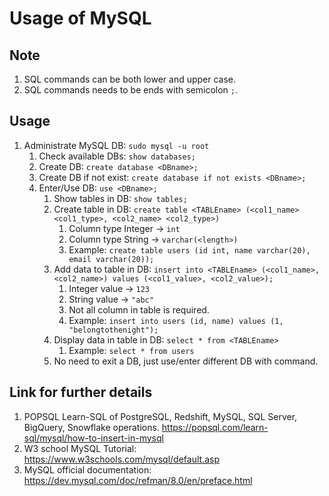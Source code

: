 # Usage of MySQL

## Note

1. SQL commands can be both lower and upper case.
2. SQL commands needs to be ends with semicolon ```;```.

## Usage

1. Administrate MySQL DB: ```sudo mysql -u root```
    1. Check available DBs: ```show databases;```
    2. Create DB: ```create database <DBname>;```
    3. Create DB if not exist: ```create database if not exists <DBname>;```
    4. Enter/Use DB: ```use <DBname>;```
        1. Show tables in DB: ```show tables;```
        2. Create table in DB: ```create table <TABLEname> (<col1_name> <col1_type>, <col2_name> <col2_type>)```
            1. Column type Integer -> ```int```
            2. Column type String -> ```varchar(<length>)```
            3. Example: ```create table users (id int, name varchar(20), email varchar(20));```
        3. Add data to table in DB: ```insert into <TABLEname> (<col1_name>, <col2_name>) values (<col1_value>, <col2_value>);```
            1. Integer value -> ```123```
            2. String value -> ```"abc"```
            3. Not all column in table is required.
            4. Example: ```insert into users (id, name) values (1, "belongtothenight");```
        4. Display data in table in DB: ```select * from <TABLEname>```
            1. Example: ```select * from users```
        5. No need to exit a DB, just use/enter different DB with command.

## Link for further details

1. POPSQL Learn-SQL of PostgreSQL, Redshift, MySQL, SQL Server, BigQuery, Snowflake operations. <https://popsql.com/learn-sql/mysql/how-to-insert-in-mysql>
2. W3 school MySQL Tutorial: <https://www.w3schools.com/mysql/default.asp>
3. MySQL official documentation: <https://dev.mysql.com/doc/refman/8.0/en/preface.html>
